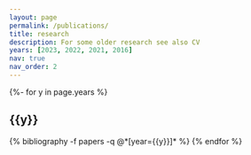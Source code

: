 ```yaml
---
layout: page
permalink: /publications/
title: research
description: For some older research see also CV
years: [2023, 2022, 2021, 2016]
nav: true
nav_order: 2
---
```

<!-- _pages/publications.md -->
<div class="publications">

{%- for y in page.years %}
  <h2 class="year">{{y}}</h2>
  {% bibliography -f papers -q @*[year={{y}}]* %}
{% endfor %}

</div>
